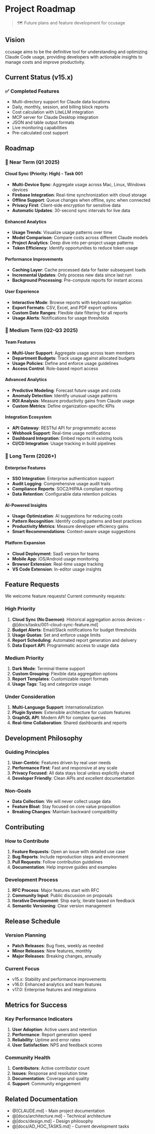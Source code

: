 # Project Roadmap

> 🗺️ Future plans and feature development for ccusage

## Vision

ccusage aims to be the definitive tool for understanding and optimizing Claude Code usage, providing developers with actionable insights to manage costs and improve productivity.

## Current Status (v15.x)

### ✅ Completed Features
- Multi-directory support for Claude data locations
- Daily, monthly, session, and billing block reports
- Cost calculation with LiteLLM integration
- MCP server for Claude Desktop integration
- JSON and table output formats
- Live monitoring capabilities
- Pre-calculated cost support

## Roadmap

### 🚀 Near Term (Q1 2025)

#### Cloud Sync (Priority: High) - Task 001
- **Multi-Device Sync**: Aggregate usage across Mac, Linux, Windows devices
- **Firebase Integration**: Real-time synchronization with cloud storage
- **Offline Support**: Queue changes when offline, sync when connected
- **Privacy First**: Client-side encryption for sensitive data
- **Automatic Updates**: 30-second sync intervals for live data

#### Enhanced Analytics
- **Usage Trends**: Visualize usage patterns over time
- **Model Comparison**: Compare costs across different Claude models
- **Project Analytics**: Deep dive into per-project usage patterns
- **Token Efficiency**: Identify opportunities to reduce token usage

#### Performance Improvements
- **Caching Layer**: Cache processed data for faster subsequent loads
- **Incremental Updates**: Only process new data since last run
- **Background Processing**: Pre-compute reports for instant access

#### User Experience
- **Interactive Mode**: Browse reports with keyboard navigation
- **Export Formats**: CSV, Excel, and PDF export options
- **Custom Date Ranges**: Flexible date filtering for all reports
- **Usage Alerts**: Notifications for usage thresholds

### 📅 Medium Term (Q2-Q3 2025)

#### Team Features
- **Multi-User Support**: Aggregate usage across team members
- **Department Budgets**: Track usage against allocated budgets
- **Usage Policies**: Define and enforce usage guidelines
- **Access Control**: Role-based report access

#### Advanced Analytics
- **Predictive Modeling**: Forecast future usage and costs
- **Anomaly Detection**: Identify unusual usage patterns
- **ROI Analysis**: Measure productivity gains from Claude usage
- **Custom Metrics**: Define organization-specific KPIs

#### Integration Ecosystem
- **API Gateway**: RESTful API for programmatic access
- **Webhook Support**: Real-time usage notifications
- **Dashboard Integration**: Embed reports in existing tools
- **CI/CD Integration**: Usage tracking in build pipelines

### 🔮 Long Term (2026+)

#### Enterprise Features
- **SSO Integration**: Enterprise authentication support
- **Audit Logging**: Comprehensive usage audit trails
- **Compliance Reports**: SOC2/HIPAA compliant reporting
- **Data Retention**: Configurable data retention policies

#### AI-Powered Insights
- **Usage Optimization**: AI suggestions for reducing costs
- **Pattern Recognition**: Identify coding patterns and best practices
- **Productivity Metrics**: Measure developer efficiency gains
- **Smart Recommendations**: Context-aware usage suggestions

#### Platform Expansion
- **Cloud Deployment**: SaaS version for teams
- **Mobile App**: iOS/Android usage monitoring
- **Browser Extension**: Real-time usage tracking
- **VS Code Extension**: In-editor usage insights

## Feature Requests

We welcome feature requests! Current community requests:

### High Priority
1. **Cloud Sync (No Daemon)**: Historical aggregation across devices - @[docs/tasks/001-cloud-sync-feature.md]
2. **Budget Alerts**: Email/Slack notifications for budget thresholds
3. **Usage Quotas**: Set and enforce usage limits
4. **Report Scheduling**: Automated report generation and delivery
5. **Data Export API**: Programmatic access to usage data

### Medium Priority
1. **Dark Mode**: Terminal theme support
2. **Custom Grouping**: Flexible data aggregation options
3. **Report Templates**: Customizable report formats
4. **Usage Tags**: Tag and categorize usage

### Under Consideration
1. **Multi-Language Support**: Internationalization
2. **Plugin System**: Extensible architecture for custom features
3. **GraphQL API**: Modern API for complex queries
4. **Real-time Collaboration**: Shared dashboards and reports

## Development Philosophy

### Guiding Principles
1. **User-Centric**: Features driven by real user needs
2. **Performance First**: Fast and responsive at any scale
3. **Privacy Focused**: All data stays local unless explicitly shared
4. **Developer Friendly**: Clean APIs and excellent documentation

### Non-Goals
- **Data Collection**: We will never collect usage data
- **Feature Bloat**: Stay focused on core value proposition
- **Breaking Changes**: Maintain backward compatibility

## Contributing

### How to Contribute
1. **Feature Requests**: Open an issue with detailed use case
2. **Bug Reports**: Include reproduction steps and environment
3. **Pull Requests**: Follow contribution guidelines
4. **Documentation**: Help improve guides and examples

### Development Process
1. **RFC Process**: Major features start with RFC
2. **Community Input**: Public discussion on proposals
3. **Iterative Development**: Ship early, iterate based on feedback
4. **Semantic Versioning**: Clear version management

## Release Schedule

### Version Planning
- **Patch Releases**: Bug fixes, weekly as needed
- **Minor Releases**: New features, monthly
- **Major Releases**: Breaking changes, annually

### Current Focus
- v15.x: Stability and performance improvements
- v16.0: Enhanced analytics and team features
- v17.0: Enterprise features and integrations

## Metrics for Success

### Key Performance Indicators
1. **User Adoption**: Active users and retention
2. **Performance**: Report generation speed
3. **Reliability**: Uptime and error rates
4. **User Satisfaction**: NPS and feedback scores

### Community Health
1. **Contributors**: Active contributor count
2. **Issues**: Response and resolution time
3. **Documentation**: Coverage and quality
4. **Support**: Community engagement

## Related Documentation

- @[CLAUDE.md] - Main project documentation
- @[docs/architecture.md] - Technical architecture
- @[docs/design.md] - Design philosophy
- @[docs/AD_HOC_TASKS.md] - Current development tasks